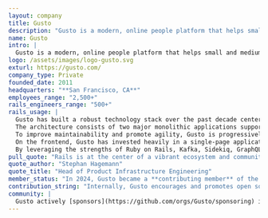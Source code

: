 ```yaml
---
layout: company
title: Gusto
description: "Gusto is a modern, online people platform that helps small and medium-sized businesses take care of their teams. With over 250,000 commits, they are one of the largest users of Rails in the industry. They are a Contributing member of the Rails Foundation since 2024."
name: Gusto
intro: |
  Gusto is a modern, online people platform that helps small and medium-sized businesses take care of their teams. In addition to full-service payroll, Gusto offers access to health insurance, 401(k) integrations, HR experts, employee self-onboarding, and team management tools. The company serves over 400,000 businesses nationwide and has offices in Denver, New York City, and San Francisco. For more information, visit gusto.com.
logo: /assets/images/logo-gusto.svg
exturl: https://gusto.com/
company_type: Private
founded_date: 2011
headquarters: "**San Francisco, CA**"
employees_range: "2,500+"
rails_engineers_range: "500+"
rails_usage: |
  Gusto has built a robust technology stack over the past decade centered around Ruby on Rails, which serves as the framework for all customer-facing applications. With an impressive history of over 250,000 commits, Gusto stands out as one of the largest users of Rails in the industry.<br><br>
  The architecture consists of two major monolithic applications supported by many smaller applications, all of which communicate seamlessly via Kafka, utilizing the [Karafka](https://karafka.io) gem. Gusto also uses [Sidekiq](https://sidekiq.org) to process over 150 million jobs daily, showcasing their commitment to performance and scalability.<br><br>
  To improve maintainability and promote agility, Gusto is progressively modularizing its codebase by adopting [Packwerk](https://github.com/Shopify/packwerk), which facilitates a more flexible development environment. Additionally, Gusto is focused on service extraction and enhancing the functionality of its smaller applications, further streamlining development processes and improving overall developer productivity.<br><br>
  On the frontend, Gusto has invested heavily in a single-page application (SPA) architecture, which is integrated with the Rails backend using GraphQL.<br><br>
  By leveraging the strengths of Ruby on Rails, Kafka, Sidekiq, GraphQL, and modern frontend technologies, Gusto continues to deliver powerful solutions that meet the evolving needs of their customers.
pull_quote: "Rails is at the center of a vibrant ecosystem and community of thousands of people and companies contributing to it in one way or another. As a company that relies heavily on Rails, Gusto benefits enormously from this ecosystem. As a Rails Foundation member, we’re proud to support the continued healthy growth of the framework and the community that powers it. It’s an investment not just in the technology we use today, but in the future we’re helping to build together."
quote_author: "Stephan Hagemann"
quote_title: "Head of Product Infrastructure Engineering"
member_status: "In 2024, Gusto became a **contributing member** of the Rails Foundation."
contribution_string: "Internally, Gusto encourages and promotes open source contributions via an open source guild, having recently [upstreamed some rubocop rules](https://github.com/Shopify/rubocop-sorbet/pull/263), [improved the performance of lefthook](https://github.com/evilmartians/lefthook/pull/879), [improved auto-install](https://blog.rubygems.org/2024/05/30/bundler-auto-install-just-got-a-whole-lot-better.html) and [the performance of bundler](https://github.com/rubygems/rubygems/commits/master/?author=technicalpickles). They also continued to maintain [buildkite-builder](https://github.com/Gusto/buildkite-builder) that Rails itself uses for its build pipeline. Gusto’s Head of Security maintains [Brakeman](https://brakemanscanner.org/), a static analysis security tool also used in Rails for checking security issues in your application."
community: |
  Gusto actively [sponsors](https://github.com/orgs/Gusto/sponsoring) individual open source contributors whose work they utilize in their projects. They have also begun supporting the [Boulder Ruby Group](https://boulder-ruby.org/) to help foster the Ruby developer community, sponsored [WNB.rb](https://www.wnb-rb.dev/), and hosted Women Who Code events at their offices in Denver, New York City, and San Francisco.
---
```

